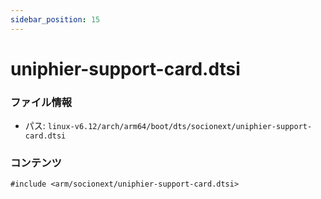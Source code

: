 ```yaml
---
sidebar_position: 15
---
```

# uniphier-support-card.dtsi

### ファイル情報

- パス: `linux-v6.12/arch/arm64/boot/dts/socionext/uniphier-support-card.dtsi`

### コンテンツ

```dtsi
#include <arm/socionext/uniphier-support-card.dtsi>

```
